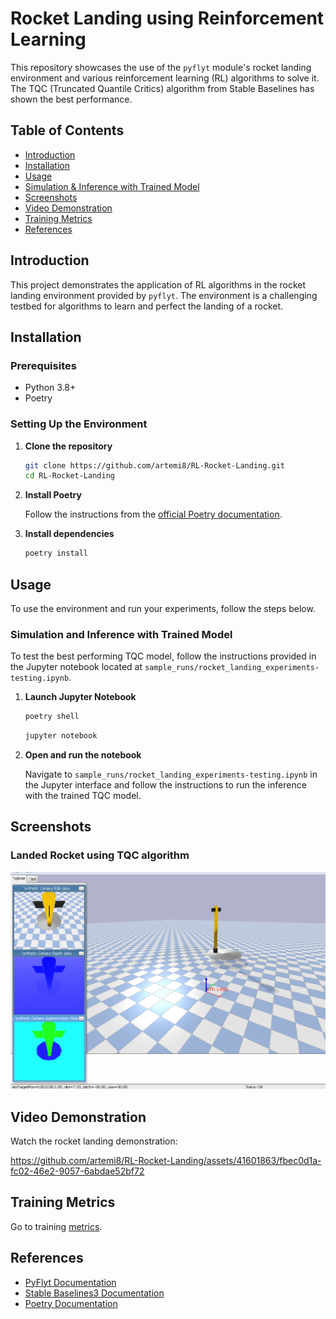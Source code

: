 # Rocket Landing using Reinforcement Learning

This repository showcases the use of the `pyflyt` module's rocket landing environment and various reinforcement learning (RL) algorithms to solve it. The TQC (Truncated Quantile Critics) algorithm from Stable Baselines has shown the best performance.

## Table of Contents

- [Introduction](#introduction)
- [Installation](#installation)
- [Usage](#usage)
- [Simulation & Inference with Trained Model](#simulation-and-inference-with-trained-model)
- [Screenshots](#screenshots)
- [Video Demonstration](#video-demonstration)
- [Training Metrics](#training-Metrics)
- [References](#references)

## Introduction

This project demonstrates the application of RL algorithms in the rocket landing environment provided by `pyflyt`. The environment is a challenging testbed for algorithms to learn and perfect the landing of a rocket.

## Installation

### Prerequisites

- Python 3.8+
- Poetry

### Setting Up the Environment

1. **Clone the repository**

    ```bash
    git clone https://github.com/artemi8/RL-Rocket-Landing.git
    cd RL-Rocket-Landing
    ```

2. **Install Poetry**

    Follow the instructions from the [official Poetry documentation](https://python-poetry.org/docs/#installation).

3. **Install dependencies**

    ```bash
    poetry install
    ```

## Usage

To use the environment and run your experiments, follow the steps below.

### Simulation and Inference with Trained Model

To test the best performing TQC model, follow the instructions provided in the Jupyter notebook located at `sample_runs/rocket_landing_experiments-testing.ipynb`.

1. **Launch Jupyter Notebook**

    ```bash
    poetry shell
    ```
    ```bash
    jupyter notebook
    ```

2. **Open and run the notebook**

    Navigate to `sample_runs/rocket_landing_experiments-testing.ipynb` in the Jupyter interface and follow the instructions to run the inference with the trained TQC model.

## Screenshots

### Landed Rocket using TQC algorithm

![Training Progress](media/landed_1.png)

## Video Demonstration

Watch the rocket landing demonstration: 

https://github.com/artemi8/RL-Rocket-Landing/assets/41601863/fbec0d1a-fc02-46e2-9057-6abdae52bf72

## Training Metrics

Go to training [metrics](sample_runs/README.md).

## References

- [PyFlyt Documentation](https://taijunjet.com/PyFlyt/documentation.html)
- [Stable Baselines3 Documentation](https://stable-baselines3.readthedocs.io/)
- [Poetry Documentation](https://python-poetry.org/docs/)
